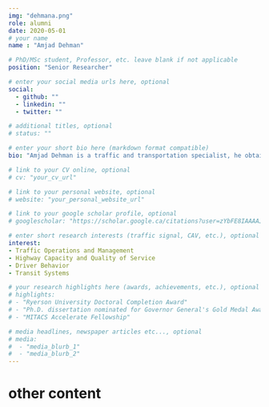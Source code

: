 ```yaml
---
img: "dehmana.png"
role: alumni
date: 2020-05-01
# your name
name : "Amjad Dehman"

# PhD/MSc student, Professor, etc. leave blank if not applicable
position: "Senior Researcher" 

# enter your social media urls here, optional
social: 
  - github: ""
  - linkedin: ""
  - twitter: ""

# additional titles, optional
# status: ""

# enter your short bio here (markdown format compatible)
bio: "Amjad Dehman is a traffic and transportation specialist, he obtained his Master and PhD degrees in Transportation Engineering and Planning from Marquette University, State of Wisconsin, USA, and received his Bachelor degree in Civil Engineering from Damascus University. Amjad has over ten years of work experience in transportation, working with private consultants, research institutes, and universities in the USA, EU, and Middle East. His industrial experience comprised different transportation projects, including traffic operations, traffic impact studies, parking analysis, traffic modeling, highway design, and public transit. Influenced by his industrial background, he likes to gear his research works and academic publications towards the industry focusing on practice-ready and applied research works. He has also an extensive teaching experience comprising undergraduate and post-graduate engineering courses. He joined the Laboratory of Innovations in Transportation (Litrans) as a senior researcher and is supervised by Dr. Bilal Farooq. His current research efforts focus on traffic management and operations at smart work zones with the aim to enhance traffic flow performance at work zones by deploying the capabilities of smart systems, smart vehicles, and their data. He likes sports and traveling, it is very difficult for him to get bored by any of the two!" 

# link to your CV online, optional
# cv: "your_cv_url" 

# link to your personal website, optional
# website: "your_personal_website_url" 

# link to your google scholar profile, optional
# googlescholar: "https://scholar.google.ca/citations?user=zYbFE8IAAAAJ&hl=en" 

# enter short research interests (traffic signal, CAV, etc.), optional
interest: 
- Traffic Operations and Management
- Highway Capacity and Quality of Service
- Driver Behavior
- Transit Systems

# your research highlights here (awards, achievements, etc.), optional
# highlights: 
# - "Ryerson University Doctoral Completion Award"
# - "Ph.D. dissertation nominated for Governor General's Gold Medal Award"
# - "MITACS Accelerate Fellowship" 

# media headlines, newspaper articles etc..., optional
# media: 
#  - "media_blurb_1"
#  - "media_blurb_2" 
---
```

# other content
